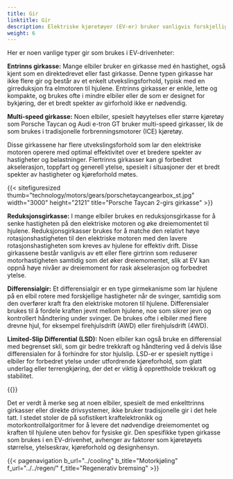 ```yaml
---
title: Gir
linktitle: Gir
description: Elektriske kjøretøyer (EV-er) bruker vanligvis forskjellige typer gir i sine drivenheter, avhengig av den spesifikke designen og kravene til kjøretøyet.
weight: 6
---
```

<!-- markdownlint-disable MD033 -->
Her er noen vanlige typer gir som brukes i EV-drivenheter:

**Entrinns girkasse:** Mange elbiler bruker en girkasse med én hastighet, også kjent som en direktedrevet eller fast girkasse. Denne typen girkasse har ikke flere gir og består av et enkelt utvekslingsforhold, typisk med en girreduksjon fra elmotoren til hjulene. Entrinns girkasser er enkle, lette og kompakte, og brukes ofte i mindre elbiler eller de som er designet for bykjøring, der et bredt spekter av girforhold ikke er nødvendig.

**Multi-speed girkasse:** Noen elbiler, spesielt høyytelses eller større kjøretøy som Porsche Taycan og Audi e-tron GT bruker multi-speed girkasser, lik de som brukes i tradisjonelle forbrenningsmotorer (ICE) kjøretøy.

Disse girkassene har flere utvekslingsforhold som lar den elektriske motoren operere med optimal effektivitet over et bredere spekter av hastigheter og belastninger. Flertrinns girkasser kan gi forbedret akselerasjon, toppfart og generell ytelse, spesielt i situasjoner der et bredt spekter av hastigheter og kjøreforhold møtes.

{{< sitefiguresized thumb="technology/motors/gears/porschetaycangearbox_st.jpg" width="3000" height="2121" title="Porsche Taycan 2-girs girkasse" >}}

**Reduksjonsgirkasse:** I mange elbiler brukes en reduksjonsgirkasse for å senke hastigheten på den elektriske motoren og øke dreiemomentet til hjulene. Reduksjonsgirkasser brukes for å matche den relativt høye rotasjonshastigheten til den elektriske motoren med den lavere rotasjonshastigheten som kreves av hjulene for effektiv drift. Disse girkassene består vanligvis av ett eller flere girtrinn som reduserer motorhastigheten samtidig som det øker dreiemomentet, slik at EV kan oppnå høye nivåer av dreiemoment for rask akselerasjon og forbedret ytelse.

**Differensialgir:** Et differensialgir er en type girmekanisme som lar hjulene på en elbil rotere med forskjellige hastigheter når de svinger, samtidig som den overfører kraft fra den elektriske motoren til hjulene. Differensialer brukes til å fordele kraften jevnt mellom hjulene, noe som sikrer jevn og kontrollert håndtering under svinger. De brukes ofte i elbiler med flere drevne hjul, for eksempel firehjulsdrift (AWD) eller firehjulsdrift (4WD).

**Limited-Slip Differential (LSD):** Noen elbiler kan også bruke en differensial med begrenset skli, som gir bedre trekkraft og håndtering ved å delvis låse differensialen for å forhindre for stor hjulslip. LSD-er er spesielt nyttige i elbiler for forbedret ytelse under utfordrende kjøreforhold, som glatt underlag eller terrengkjøring, der det er viktig å opprettholde trekkraft og stabilitet.

{{<evkxdisplayaddarticle />}}

Det er verdt å merke seg at noen elbiler, spesielt de med enkelttrinns girkasser eller direkte drivsystemer, ikke bruker tradisjonelle gir i det hele tatt. I stedet stoler de på sofistikert kraftelektronikk og motorkontrollalgoritmer for å levere det nødvendige dreiemomentet og kraften til hjulene uten behov for fysiske gir. Den spesifikke typen girkasse som brukes i en EV-drivenhet, avhenger av faktorer som kjøretøyets størrelse, ytelseskrav, kjøreforhold og designhensyn.

{{< pagenavigation b_url="../cooling" b_title="Motorkjøling" f_url="../../regen/" f_title="Regenerativ bremsing" >}}
